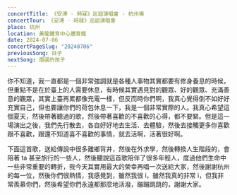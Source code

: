 ```yaml
---
concertTitle: 《安溥 · 時寐》巡迴演唱會 - 杭州場
concertTour: 《安溥 · 時寐》巡迴演唱會
place: 杭州
location: 黃龍體育中心體育館
date: 2024-07-06
concertPageSlug: "20240706"
previousSong: 日子
nextSong: 南國的孩子
---
```

你不知道，我一直都是一個非常強調就是各種人事物其實都要有修身養息的時候，但重點不是在於臺上的人需要休息，有時候其實遇見對的觀眾、好的觀眾、充滿善意的觀眾，其實上臺再累都像充電一樣，但反而時你們啊，我真心覺得倒不如好好充實自己，但也要讓你們的荷包休息一下，我是一個非常實際的人。我真心希望這個夏天，然後帶著聽過的歌，然後帶著喜歡的不喜歡的心得，都不要緊。但是這一場演出之後，我們先行散去，各自好好地去生活、去體驗，然後去接觸更多你喜歡跟不喜歡，跟還不知道喜不喜歡的事情，就去活啊，活著很好啊。

下面這首歌，送給傳說中很多離鄉背井，然後在外求學，然後轉換人生階段的，會陪著 ta 甚至旅行的一些人，然後聽說這首歌陪伴了很多年輕人，度過他們生命中一些非常重要的轉折，我今天其實用最大的榮幸再唱一次送給大家，然後謝謝杭州的每一位，然後你們很熱情，我感覺到，雖然我很 i，雖然我真的非常 i，但我非常羨慕你們，然後希望你們永遠都那麼地活潑，蹦蹦跳跳的，謝謝大家。